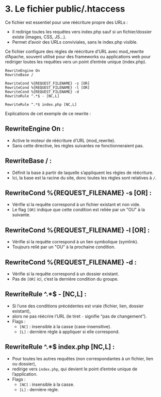 # 3. Le fichier public/.htaccess

Ce fichier est essentiel pour une réécriture propre des URLs :
- Il redirige toutes les requêtes vers index.php sauf si un fichier/dossier existe (images, CSS, JS…).
- Permet d’avoir des URLs conviviales, sans le index.php visible.

Ce fichier configure des règles de réécriture d’URL avec mod_rewrite d’Apache, souvent utilisé pour des frameworks ou applications web pour rediriger toutes les requêtes vers un point d’entrée unique (index.php).

```plaintext
RewriteEngine On
RewriteBase /

RewriteCond %{REQUEST_FILENAME} -s [OR]
RewriteCond %{REQUEST_FILENAME} -l [OR]
RewriteCond %{REQUEST_FILENAME} -d
RewriteRule ^.*$ - [NC,L]

RewriteRule ^.*$ index.php [NC,L] 
```

Explications de cet exemple de ce rewrite : 

## RewriteEngine On : ##

- Active le moteur de réécriture d’URL (mod_rewrite).
- Sans cette directive, les règles suivantes ne fonctionneraient pas.

## RewriteBase / : ##

- Définit la base à partir de laquelle s’appliquent les règles de réécriture.
- Ici, la base est la racine du site, donc toutes les règles sont relatives à `/`.

## RewriteCond %{REQUEST_FILENAME} -s [OR] : ##

- Vérifie si la requête correspond à un fichier existant et non vide.
- Le flag `[OR]` indique que cette condition est reliée par un "OU" à la suivante.

## RewriteCond %{REQUEST_FILENAME} -l [OR] : ##

- Vérifie si la requête correspond à un lien symbolique (symlink).
- Toujours relié par un "OU" à la prochaine condition.

## RewriteCond %{REQUEST_FILENAME} -d : ##

- Vérifie si la requête correspond à un dossier existant.
- Pas de `[OR]` ici, c’est la dernière condition du groupe.

## RewriteRule ^.*$ - [NC,L] : ##

- Si l’une des conditions précédentes est vraie (fichier, lien, dossier existant),
- alors ne pas réécrire l’URL (le tiret `-` signifie “pas de changement”).
- Flags :
  - `[NC]` : insensible à la casse (case-insensitive).
  - `[L]` : dernière règle à appliquer si elle correspond.

## RewriteRule ^.*$ index.php [NC,L] : ##

- Pour toutes les autres requêtes (non correspondantes à un fichier, lien ou dossier),
- redirige vers `index.php`, qui devient le point d’entrée unique de l’application.
- Flags :
  - `[NC]` : insensible à la casse.
  - `[L]` : dernière règle.


